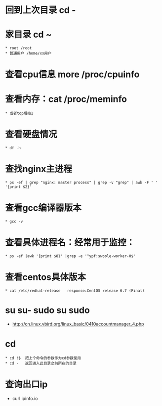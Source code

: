 # 回到上次目录 cd -

# 家目录 cd ~
    * root /root
    * 普通用户 /home/xx用户

# 查看cpu信息 more /proc/cpuinfo

# 查看内存：cat /proc/meminfo
    * 或者top后按1

# 查看硬盘情况
    * df -h

# 查找nginx主进程
    * ps -ef | grep "nginx: master process" | grep -v "grep" | awk -F ' ' '{print $2}'
# 查看gcc编译器版本
    * gcc -v
# 查看具体进程名：经常用于监控：
    * ps -ef |awk '{print $8}' |grep -e '^ypf:swoole-worker-0$'

# 查看centos具体版本
    * cat /etc/redhat-release   response:CentOS release 6.7 (Final)
    
# su su- sudo su sudo
 - http://cn.linux.vbird.org/linux_basic/0410accountmanager_4.php
    
# cd
    * cd !$  把上个命令的参数作为cd参数使用
    * cd -   返回进入此目录之前所在的目录
    
# 查询出口ip
- curl ipinfo.io        
    